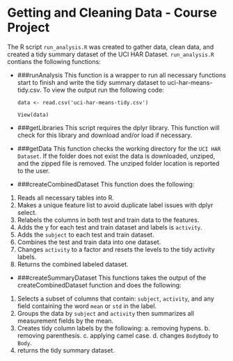 # Getting and Cleaning Data - Course Project
The R script `run_analysis.R` was created to gather data, clean data, and created a tidy summary dataset of the UCI HAR Dataset. `run_analysis.R` contians the following functions:

* ###runAnalysis 
This function is a wrapper to run all necessary functions start to finish and write the tidy summary dataset to uci-har-means-tidy.csv. To view the output run the following code:
    
    `data <- read.csv('uci-har-means-tidy.csv')`
    
    `View(data)`

* ###getLibraries
This script requires the dplyr library. This function will check for this library and download and/or load if necessary.

* ###getData
This function checks the working directory for the `UCI HAR Dataset`. If the folder does not exist the data is downloaded, unziped, and the zipped file is removed. The unziped folder location is reported to the user.

* ###createCombinedDataset
This function does the following:
1. Reads all necessary tables into R.
2. Makes a unique feature list to avoid duplicate label issues with dplyr select.
3. Relabels the columns in both test and train data to the features.
4. Adds the y for each test and train dataset and labels is `activity`.
5. Adds the `subject` to each test and train dataset.
6. Combines the test and train data into one dataset.
7. Changes `activity` to a factor and resets the levels to the tidy activity labels.
8. Returns the combined labeled dataset.

* ###createSummaryDataset
This functions takes the output of the createCombinedDataset function and does the following:
1. Selects a subset of columns that contain: `subject`, `activity`, and any field containing the word `mean` or `std` in the label.
2. Groups the data by `subject` and `activity` then summarizes all measurement fields by the mean.
3. Creates tidy column labels by the following:
    a. removing hypens.
    b. removing parenthesis.
    c. applying camel case.
    d. changes `BodyBody` to `Body`.
4. returns the tidy summary dataset.